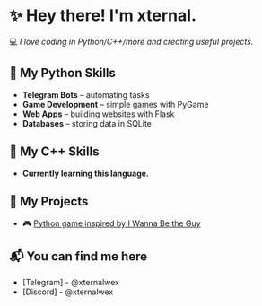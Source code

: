 # **✨ Hey there! I'm xternal.**

💻 *I love coding in Python/C++/more and creating useful projects.*

## 🔧 **My Python Skills**
- **Telegram Bots** – automating tasks
- **Game Development** – simple games with PyGame
- **Web Apps** – building websites with Flask
- **Databases** – storing data in SQLite

## 🔧 **My C++ Skills**
- **Currently learning this language.**

## 🌟 **My Projects**
- 🎮 [Python game inspired by I Wanna Be the Guy](https://vladislav-xternal.itch.io/i-wanna-be-the-jumper)


## 📬 **You can find me here**
- [Telegram] - @xternalwex
- [Discord] - @xternalwex
